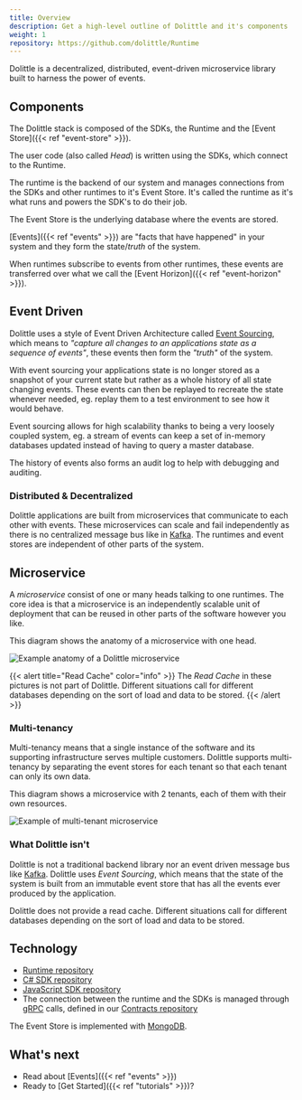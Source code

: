 ```yaml
---
title: Overview
description: Get a high-level outline of Dolittle and it's components
weight: 1
repository: https://github.com/dolittle/Runtime
---
```


Dolittle is a decentralized, distributed, event-driven microservice library built to harness the power of events.

## Components
The Dolittle stack is composed of the SDKs, the Runtime and the [Event Store]({{< ref "event-store" >}}).

The user code (also called _Head_) is written using the SDKs, which connect to the Runtime.

The runtime is the backend of our system and manages connections from the SDKs and other runtimes to it's Event Store. It's called the runtime as it's what runs and powers the SDK's to do their job.

The Event Store is the underlying database where the events are stored.

[Events]({{< ref "events" >}}) are "facts that have happened" in your system and they form the state/_truth_ of the system.

When runtimes subscribe to events from other runtimes, these events are transferred over what we call the [Event Horizon]({{< ref "event-horizon" >}}).

## Event Driven
Dolittle uses a style of Event Driven Architecture called [Event Sourcing](https://martinfowler.com/eaaDev/EventSourcing.html), which means to _"capture all changes to an applications state as a sequence of events"_, these events then form the _"truth"_ of the system.

With event sourcing your applications state is no longer stored as a snapshot of your current state but rather as a whole history of all state changing events. These events can then be replayed to recreate the state whenever needed, eg. replay them to a test environment to see how it would behave.

Event sourcing allows for high scalability thanks to being a very loosely coupled system, eg. a stream of events can keep a set of in-memory databases updated instead of having to query a master database.

The history of events also forms an audit log to help with debugging and auditing.

### Distributed & Decentralized
Dolittle applications are built from microservices that communicate to each other with events. These microservices can scale and fail independently as there is no centralized message bus like in [Kafka](https://kafka.apache.org/). The runtimes and event stores are independent of other parts of the system.

## Microservice
A _microservice_ consist of one or many heads talking to one runtimes. The core idea is that a microservice is an independently scalable unit of deployment that can be reused in other parts of the software however you like.

This diagram shows the anatomy of a microservice with one head.

![Example anatomy of a Dolittle microservice](/images/concepts/anatomy.png)

{{< alert title="Read Cache" color="info" >}}
The _Read Cache_ in these pictures is not part of Dolittle. Different situations call for different databases depending on the sort of load and data to be stored.
{{< /alert >}}

### Multi-tenancy
Multi-tenancy means that a single instance of the software and its supporting infrastructure serves multiple customers. Dolittle supports multi-tenancy by separating the event stores for each tenant so that each tenant can only its own data.

This diagram shows a microservice with 2 tenants, each of them with their own resources.

![Example of multi-tenant microservice](/images/concepts/multitenant.png)

### What Dolittle isn't
Dolittle is not a traditional backend library nor an event driven message bus like [Kafka](https://kafka.apache.org/). Dolittle uses _Event Sourcing_, which means that the state of the system is built from an immutable event store that has all the events ever produced by the application.

Dolittle does not provide a read cache. Different situations call for different databases depending on the sort of load and data to be stored.

## Technology
- [Runtime repository](https://github.com/dolittle/runtime)
- [C# SDK repository](https://github.com/dolittle/dotnet.sdk)
- [JavaScript SDK repository](https://github.com/dolittle/javascript.sdk)
- The connection between the runtime and the SDKs is managed through [gRPC](https://grpc.io/) calls, defined in our [Contracts repository](https://github.com/dolittle/contracts)

The Event Store is implemented with [MongoDB](https://www.mongodb.org/).

## What's next
- Read about [Events]({{< ref "events" >}})
- Ready to [Get Started]({{< ref "tutorials" >}})?

